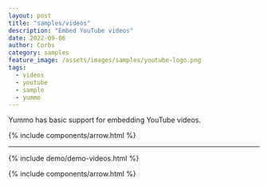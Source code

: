 ```yaml
---
layout: post
title: "samples/videos"
description: "Embed YouTube videos"
date: 2022-09-06
author: Corbs
category: samples
feature_image: /assets/images/samples/youtube-logo.png
tags:
  - videos
  - youtube
  - sample
  - yummo
---
```


Yummo has basic support for embedding YouTube videos.

{% include components/arrow.html %}

---

{% include demo/demo-videos.html %}

{% include components/arrow.html %}
